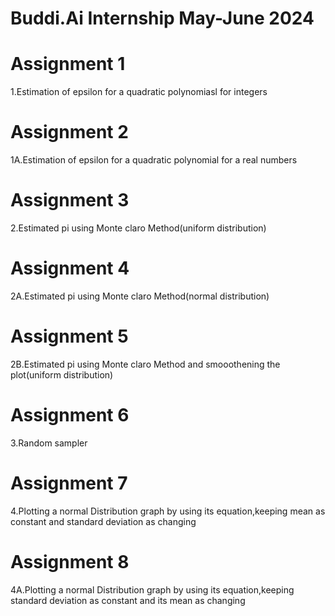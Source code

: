 
# Buddi.Ai Internship May-June 2024

# Assignment 1

1.Estimation of epsilon for a quadratic polynomiasl for integers

# Assignment 2

1A.Estimation of epsilon for a quadratic polynomial for a real numbers

# Assignment 3

2.Estimated pi using Monte claro Method(uniform distribution)

# Assignment 4

2A.Estimated pi using Monte claro Method(normal distribution)

# Assignment 5

2B.Estimated pi using Monte claro Method and smooothening the plot(uniform distribution)

# Assignment 6

3.Random sampler 

# Assignment 7

4.Plotting a normal Distribution graph by using its equation,keeping mean as constant and standard deviation as changing

# Assignment 8

4A.Plotting a normal Distribution graph by using its equation,keeping standard deviation as constant and its mean as changing

